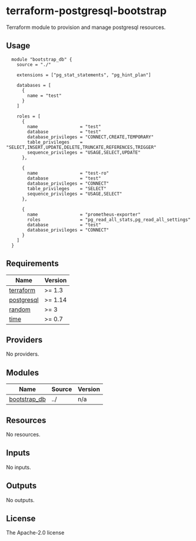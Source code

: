 # terraform-postgresql-bootstrap

Terraform module to provision and manage postgresql resources.   

## Usage

```hcl
  module "bootstrap_db" {
    source = "./"

    extensions = ["pg_stat_statements", "pg_hint_plan"]

    databases = [
      {
        name = "test"
      }
    ]

    roles = [
      {
        name                = "test"
        database            = "test"
        database_privileges = "CONNECT,CREATE,TEMPORARY"
        table_privileges    = "SELECT,INSERT,UPDATE,DELETE,TRUNCATE,REFERENCES,TRIGGER"
        sequence_privileges = "USAGE,SELECT,UPDATE"
      },

      {
        name                = "test-ro"
        database            = "test"
        database_privileges = "CONNECT"
        table_privileges    = "SELECT"
        sequence_privileges = "USAGE,SELECT"
      },

      {
        name                = "prometheus-exporter"
        roles               = "pg_read_all_stats,pg_read_all_settings"
        database            = "test"
        database_privileges = "CONNECT"
      }
    ]
  }
```

<!-- BEGIN_TF_DOCS -->
## Requirements

| Name | Version |
|------|---------|
| <a name="requirement_terraform"></a> [terraform](#requirement\_terraform) | >= 1.3 |
| <a name="requirement_postgresql"></a> [postgresql](#requirement\_postgresql) | >= 1.14 |
| <a name="requirement_random"></a> [random](#requirement\_random) | >= 3 |
| <a name="requirement_time"></a> [time](#requirement\_time) | >= 0.7 |

## Providers

No providers.

## Modules

| Name | Source | Version |
|------|--------|---------|
| <a name="module_bootstrap_db"></a> [bootstrap\_db](#module\_bootstrap\_db) | ../ | n/a |

## Resources

No resources.

## Inputs

No inputs.

## Outputs

No outputs.
<!-- END_TF_DOCS --> 

## License
The Apache-2.0 license